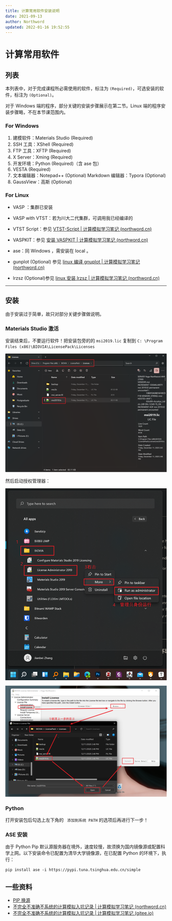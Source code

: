 ```yaml
---
title: 计算常用软件安装说明
date: 2021-09-13
author: Northword
updated: 2022-01-16 19:52:55
---
```


# 计算常用软件

## 列表

本列表中，对于完成课程所必需使用的软件，标注为 `(Required)`，可选安装的软件，标注为 `(Optional)`。

对于 Windows 端的程序，部分关键的安装步骤展示在第二节。Linux 端的程序安装步骤略，不在本节课范围内。

### For Windows

1. 建模软件：Materials Studio (Required)
2. SSH 工具：XShell (Required)
3. FTP 工具：XFTP (Required)
4. X Server：Xming (Required)
5. 开发环境：Python (Required)（含 ase 包）
6. VESTA (Required)
7. 文本编辑器：Notepad++  (Optional)
   Markdown 编辑器：Typora (Optional)
8. GaussView：高斯 (Optional)

### For Linux

- VASP ：集群已安装

- VASP with VTST：若为川大二代集群，可调用我已经编译的

- VTST Script：参见 [VTST-Script | 计算模拟学习笔记 (northword.cn)](https://blog.northword.cn/dft-learning/pages/40eca8/)

- VASPKIT：参见 [安装 VASPKIT | 计算模拟学习笔记 (northword.cn)](https://blog.northword.cn/dft-learning/pages/fce84f/)

- ase：同 Windows ，需安装在 local 。

- gunplot (Optional) 参见 [linux 编译 gnuplot | 计算模拟学习笔记 (northword.cn)](https://blog.northword.cn/dft-learning/pages/a33822/)

- lrzsz (Optional)参见 [linux 安装 lrzsz | 计算模拟学习笔记 (northword.cn)](https://blog.northword.cn/dft-learning/pages/ea401e/)

---

## 安装

由于安装过于简单，故只对部分关键步骤做说明。

### Materials Studio 激活

安装结束后，不要运行软件！把安装包旁的的 `msi2019.lic` 复制到 `C: \Program Files (x86)\BIOVIA\LicensePack\Licenses`

![image-20210913190855840](../../assets/7488b4869aad2b110bfff2effa063dc6.png)

然后启动授权管理器：

![image-20210913190616258](../../assets/1443f8e66c95a78827d048c7d7e89ef5.png)

![image-20210913191736535](../../assets/362168238c6600dcac8c0bfeb7738a13.png)

### Python

打开安装包后勾选上左下角的 ` 添加到系统 PATH` 的选项后再进行下一步！

### ASE 安装

由于 Python Pip 默认源服务器在境外，速度较慢，故须换为国内镜像源或配置科学上网。以下安装命令已配置为清华大学镜像源，在已配置 Python 的环境下，执行：

```
pip install ase -i https://pypi.tuna.tsinghua.edu.cn/simple
```

## 一些资料

- [PIP 换源](https://www.jianshu.com/p/b2412f7fc93f)
- [不完全不准确不系统的计算模拟入坑记录 | 计算模拟学习笔记 (northword.cn)](https://blog.northword.cn/dft-learning/)
- [不完全不准确不系统的计算模拟入坑记录 | 计算模拟学习笔记 (gitee.io)](https://northword.gitee.io/dft-learning/)
